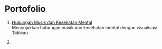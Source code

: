 # Portofolio

1. [Hubungan Musik dan Kesehatan Mental](https://medium.com/@amyrasl/data-viz-apa-hubungan-antara-musik-dan-kesehatan-mental-fa4baf117d64)
  <br>Menunjukkan hubungan musik dan kesehatan mental dengan visualisasi Tableau

2. 
   
